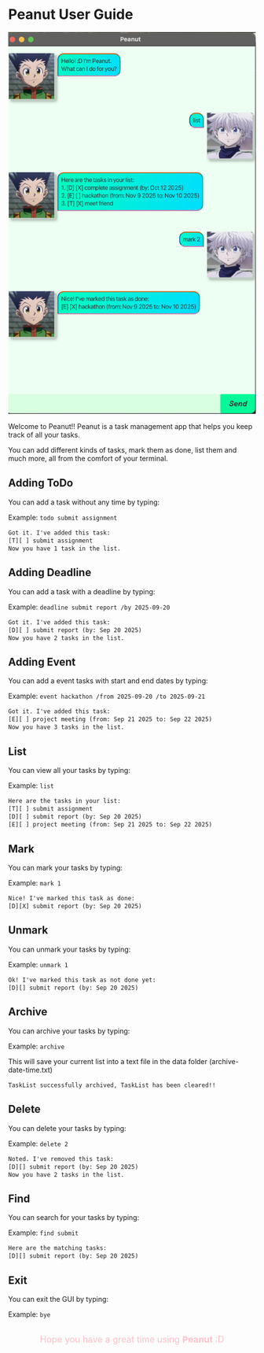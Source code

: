 # Peanut User Guide

![Peanut main screen](./Ui.png)

Welcome to Peanut!! Peanut is a task management app that helps you keep track of all your tasks.

You can add different kinds of tasks, mark them as done, list them and much more, all from the comfort of your terminal.


## Adding ToDo

You can add a task without any time by typing:

Example: `todo submit assignment`


```
Got it. I've added this task:
[T][ ] submit assignment
Now you have 1 task in the list.
```


## Adding Deadline

You can add a task with a deadline by typing:

Example: `deadline submit report /by 2025-09-20`


```
Got it. I've added this task:
[D][ ] submit report (by: Sep 20 2025)
Now you have 2 tasks in the list.
```

## Adding Event

You can add a event tasks with start and end dates by typing:

Example: `event hackathon /from 2025-09-20 /to 2025-09-21`


```
Got it. I've added this task:
[E][ ] project meeting (from: Sep 21 2025 to: Sep 22 2025)
Now you have 3 tasks in the list.
```

## List

You can view all your tasks by typing:

Example: `list`

```
Here are the tasks in your list:
[T][ ] submit assignment
[D][ ] submit report (by: Sep 20 2025)
[E][ ] project meeting (from: Sep 21 2025 to: Sep 22 2025)
```

## Mark

You can mark your tasks by typing:

Example: `mark 1`

```
Nice! I've marked this task as done:
[D][X] submit report (by: Sep 20 2025)
```

## Unmark

You can unmark your tasks by typing:

Example: `unmark 1`

```
Ok! I've marked this task as not done yet:
[D][] submit report (by: Sep 20 2025)
```
## Archive

You can archive your tasks by typing:

Example: `archive`

This will save your current list into a text file in the data folder (archive-date-time.txt)

```
TaskList successfully archived, TaskList has been cleared!!
```
## Delete

You can delete your tasks by typing:

Example: `delete 2`


```
Noted. I've removed this task:
[D][] submit report (by: Sep 20 2025)
Now you have 2 tasks in the list.

```
## Find

You can search for your tasks by typing:

Example: `find submit`


```
Here are the matching tasks:
[D][] submit report (by: Sep 20 2025)
```
## Exit

You can exit the GUI by typing:

Example: `bye`


```

```
<p align="center" style="color:pink; font-size:18px;">
  Hope you have a great time using <b>Peanut</b> :D
</p>


